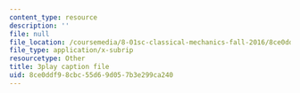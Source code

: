 ```yaml
---
content_type: resource
description: ''
file: null
file_location: /coursemedia/8-01sc-classical-mechanics-fall-2016/8ce0ddf98cbc55d69d057b3e299ca240_MoRip5VVdkI.vtt
file_type: application/x-subrip
resourcetype: Other
title: 3play caption file
uid: 8ce0ddf9-8cbc-55d6-9d05-7b3e299ca240
---
```

